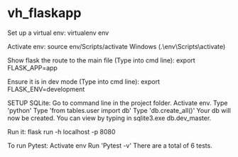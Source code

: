 # vh_flaskapp

Set up a virtual env:
virtualenv env

Activate env:
source env/Scripts/activate
Windows (.\env\Scripts\activate)

Show flask the route to the main file (Type into cmd line):
export FLASK_APP=app

Ensure it is in dev mode (Type into cmd line):
export FLASK_ENV=development

SETUP SQLite:
Go to command line in the project folder.
Activate env.
Type 'python'
Type 'from tables.user import db'
Type 'db.create_all()'
Your db will now be created. You can view by typing in sqlite3.exe db.dev_master.

Run it:
flask run -h localhost -p 8080

To run Pytest:
Activate env
Run 'Pytest -v'
There are a total of 6 tests.
